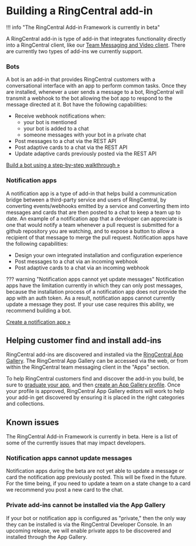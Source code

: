 # Building a RingCentral add-in

!!! info "The RingCentral Add-in Framework is currently in beta"

A RingCentral add-in is type of add-in that integrates functionality directly into a RingCentral client, like our [Team Messaging and Video client](https://www.ringcentral.com/apps/rc-app). There are currently two types of add-ins we currently support. 

### Bots

A bot is an add-in that provides RingCentral customers with a conversational interface with an app to perform common tasks. Once they are installed, whenever a user sends a message to a bot, RingCentral will transmit a webhook to the bot allowing the bot app to respond to the message directed at it. Bot have the following capabilities:

* Receive webhook notifications when:
    * your bot is mentioned
    * your bot is added to a chat
    * someone messages with your bot in a private chat
* Post messages to a chat via the REST API
* Post adaptive cards to a chat via the REST API
* Update adaptive cards previously posted via the REST API

[Build a bot using a step-by-step walkthrough &raquo;](../bots/walkthrough/)

### Notification apps

A notification app is a type of add-in that helps build a communication bridge between a third-party service and users of RingCentral, by converting events/webhooks emitted by a service and converting them into messages and cards that are then posted to a chat to keep a team up to date. An example of a notification app that a developer can appreciate is one that would notify a team whenever a pull request is submitted for a github repository you are watching, and to expose a button to allow a recipient of that message to merge the pull request. Notification apps have the following capabilities:

* Design your own integrated installation and configuration experience
* Post messages to a chat via an incoming webhook
* Post adaptive cards to a chat via an incoming webhook

??? warning "Notification apps cannot yet update messages"
    Notification apps have the limitation currently in which they can only post messages, because the installation process of a notification app does not provide the app with an auth token. As a result, notification apps cannot currently update a message they post. If your use case requires this ability, we recommend building a bot. 

[Create a notification app &raquo;](./creation/)

## Helping customer find and install add-ins

RingCentral add-ins are discovered and installed via the [RingCentral App Gallery](https://www.ringcentral.com/apps/). The RingCentral App Gallery can be accessed via the web, or from within the RingCentral team messaging client in the "Apps" section. 

To help RingCentral customers find and discover the add-in you build, be sure to [graduate your app](../../getting-started/graduate-app/), and then [create an App Gallery profile](../../getting-started/promote-app/). Once your profile is approved, RingCentral App Gallery editors will work to help your add-in get discovered by ensuring it is placed in the right categories and collections. 

## Known issues

The RingCentral Add-in Framework is currently in beta. Here is a list of some of the currently issues that may impact developers.

### Notification apps cannot update messages

Notification apps during the beta are not yet able to update a message or card the notification app previously posted. This will be fixed in the future. For the time being, if you need to update a team on a state change to a card we recommend you post a new card to the chat. 

### Private add-ins cannot be installed via the App Gallery

If your bot or notification app is configured as "private," then the only way they can be installed is via the RingCentral Developer Console. In an upcoming release, we will enable private apps to be discovered and installed through the App Gallery. 
